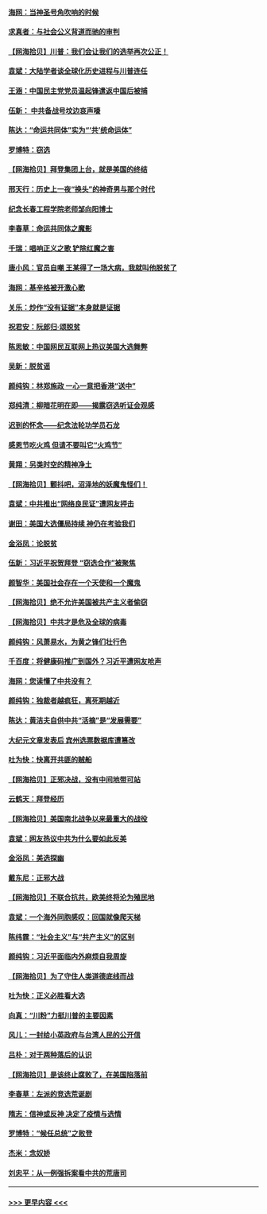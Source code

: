 #### [海网：当神圣号角吹响的时候](../pages/nsc993/n12595891.md?t=12042251) 
#### [求真者：与社会公义背道而驰的审判](../pages/nsc993/n12595868.md?t=12042251) 
#### [【网海拾贝】川普：我们会让我们的选举再次公正！](../pages/nsc993/n12594930.md?t=12042251) 
#### [袁斌：大陆学者谈全球化历史进程与川普连任](../pages/nsc993/n12594690.md?t=12042251) 
#### [王涵：中国民主党党员温起锋遣返中国后被捕](../pages/nsc993/n12594540.md?t=12042251) 
#### [伍新： 中共备战号坟边哀声嚎](../pages/nsc993/n12593086.md?t=12042251) 
#### [陈达：“命运共同体”实为“‘共’统命运体”](../pages/nsc993/n12590865.md?t=12042251) 
#### [罗博特：窃选](../pages/nsc993/n12590619.md?t=12042251) 
#### [【网海拾贝】拜登集团上台，就是美国的终结](../pages/nsc993/n12589725.md?t=12042251) 
#### [邢天行：历史上一夜“换头”的神奇男与那个时代](../pages/nsc993/n12589424.md?t=12042251) 
#### [纪念长春工程学院老师邹向阳博士](../pages/nsc993/n12585390.md?t=12042251) 
#### [李春草：命运共同体之魔影](../pages/nsc993/n12585026.md?t=12042251) 
#### [千瑞：唱响正义之歌 铲除红魔之害](../pages/nsc993/n12585002.md?t=12042251) 
#### [唐小风：官员自嘲 王某得了一场大病，我就叫他脱贫了](../pages/nsc993/n12584981.md?t=12042251) 
#### [海网：基辛格被开激心歌](../pages/nsc993/n12584946.md?t=12042251) 
#### [关乐：炒作“没有证据”本身就是证据](../pages/nsc993/n12583146.md?t=12042251) 
#### [祝君安：阮郎归‧颂脱贫](../pages/nsc993/n12583119.md?t=12042251) 
#### [陈思敏：中国网民互联网上热议美国大选舞弊](../pages/nsc993/n12582845.md?t=12042251) 
#### [吴新：脱贫谣](../pages/nsc993/n12580839.md?t=12042251) 
#### [颜纯钩：林郑施政 一心一意把香港“送中”](../pages/nsc993/n12580805.md?t=12042251) 
#### [郑纯清：柳暗花明在即——揭露窃选听证会观感](../pages/nsc993/n12580795.md?t=12042251) 
#### [迟到的怀念——纪念法轮功学员石龙](../pages/nsc993/n12580245.md?t=12042251) 
#### [感恩节吃火鸡  但请不要叫它“火鸡节”](../pages/nsc993/n12580252.md?t=12042251) 
#### [黄翔：另类时空的精神净土](../pages/nsc993/n12578638.md?t=12042251) 
#### [【网海拾贝】颤抖吧，沼泽地的妖魔鬼怪们！](../pages/nsc993/n12578552.md?t=12042251) 
#### [袁斌：中共推出“网络良民证”遭网友抨击](../pages/nsc993/n12578511.md?t=12042251) 
#### [谢田：美国大选僵局持续 神仍在考验我们](../pages/nsc993/n12577432.md?t=12042251) 
#### [金浴凤：论脱贫](../pages/nsc993/n12576386.md?t=12042251) 
#### [伍新：习近平祝贺拜登 “窃选合作”被聚焦](../pages/nsc993/n12576358.md?t=12042251) 
#### [颜智华：美国社会存在一个天使和一个魔鬼](../pages/nsc993/n12574299.md?t=12042251) 
#### [【网海拾贝】绝不允许美国被共产主义者偷窃](../pages/nsc993/n12573396.md?t=12042251) 
#### [【网海拾贝】中共才是危及全球的病毒](../pages/nsc993/n12571204.md?t=12042251) 
#### [颜纯钩：风萧易水，为黄之锋们壮行色](../pages/nsc993/n12571487.md?t=12042251) 
#### [千百度：将健康码推广到国外？习近平遭网友呛声](../pages/nsc993/n12570808.md?t=12042251) 
#### [海网：您读懂了中共没有？](../pages/nsc993/n12570487.md?t=12042251) 
#### [颜纯钩：独裁者越疯狂，离死期越近](../pages/nsc993/n12569055.md?t=12042251) 
#### [陈达：黄洁夫自供中共“活摘”是“发展需要”](../pages/nsc993/n12568541.md?t=12042251) 
#### [大纪元文章发表后 宾州选票数据库遭篡改](../pages/nsc993/n12568105.md?t=12042251) 
#### [吐为快：快离开共匪的贼船](../pages/nsc993/n12568462.md?t=12042251) 
#### [【网海拾贝】正邪决战，没有中间地带可站](../pages/nsc993/n12568439.md?t=12042251) 
#### [云鹤天：拜登经历](../pages/nsc993/n12567294.md?t=12042251) 
#### [【网海拾贝】美国南北战争以来最重大的战役](../pages/nsc993/n12567247.md?t=12042251) 
#### [袁斌：网友热议中共为什么要如此反美](../pages/nsc993/n12567162.md?t=12042251) 
#### [金浴凤：美选探幽](../pages/nsc993/n12567147.md?t=12042251) 
#### [戴东尼：正邪大战](../pages/nsc993/n12567033.md?t=12042251) 
#### [【网海拾贝】不联合抗共，欧美终将沦为殖民地](../pages/nsc993/n12565068.md?t=12042251) 
#### [袁斌：一个海外同胞感叹：回国就像爬天梯](../pages/nsc993/n12564986.md?t=12042251) 
#### [陈纬霆：“社会主义”与“共产主义”的区别](../pages/nsc993/n12562417.md?t=12042251) 
#### [颜纯钩：习近平面临内外麻烦自我周旋](../pages/nsc993/n12563356.md?t=12042251) 
#### [【网海拾贝】为了守住人类道德底线而战](../pages/nsc993/n12562542.md?t=12042251) 
#### [吐为快：正义必胜看大选](../pages/nsc993/n12561967.md?t=12042251) 
#### [向真：“川粉”力挺川普的主要因素](../pages/nsc993/n12560774.md?t=12042251) 
#### [风儿：一封给小英政府与台湾人民的公开信](../pages/nsc993/n12560581.md?t=12042251) 
#### [吕朴：对于两种落后的认识](../pages/nsc993/n12560492.md?t=12042251) 
#### [【网海拾贝】是该终止腐败了，在美国陷落前](../pages/nsc993/n12559936.md?t=12042251) 
#### [李春草：左派的竞选荒诞剧](../pages/nsc993/n12558380.md?t=12042251) 
#### [隋志：信神或反神 决定了疫情与选情](../pages/nsc993/n12558255.md?t=12042251) 
#### [罗博特：“候任总统”之败登](../pages/nsc993/n12558189.md?t=12042251) 
#### [杰米：念奴娇](../pages/nsc993/n12558174.md?t=12042251) 
#### [刘忠平：从一例强拆案看中共的荒唐司](../pages/nsc993/n12558036.md?t=12042251) 

----
#### [ >>> 更早内容 <<< ](../indexes/nsc993-earlier.md)
